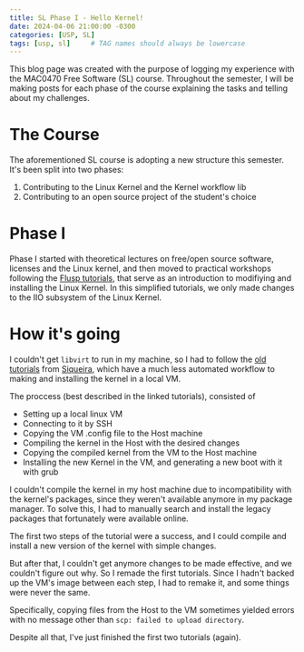 ```yaml
---
title: SL Phase I - Hello Kernel!
date: 2024-04-06 21:00:00 -0300
categories: [USP, SL]
tags: [usp, sl]     # TAG names should always be lowercase
---
```

This blog page was created with the purpose of logging my experience with the MAC0470 Free Software (SL) course.
Throughout the semester, I will be making posts for each phase of the course explaining the tasks and telling about my challenges. 

# The Course

The aforementioned SL course is adopting a new structure this semester. It's been split into two phases:
1. Contributing to the Linux Kernel and the Kernel workflow lib
2. Contributing to an open source project of the student's choice

# Phase I

Phase I started with theoretical lectures on free/open source software, licenses and the Linux kernel, and then moved to practical workshops following the [Flusp tutorials](https://flusp.ime.usp.br/kernel/), that serve as an introduction to modifiying and installing the Linux Kernel.
In this simplified tutorials, we only made changes to the IIO subsystem of the Linux Kernel.

# How it's going

I couldn't get `libvirt` to run in my machine, so I had to follow the [old tutorials](https://flusp.ime.usp.br/kernel/use-qemu-to-play-with-linux/) from [Siqueira](https://siqueira.tech/), which have a much less automated workflow to making and installing the kernel in a local VM. 

The proccess (best described in the linked tutorials), consisted of 
- Setting up a local linux VM
- Connecting to it by SSH
- Copying the VM .config file to the Host machine
- Compiling the kernel in the Host with the desired changes
- Copying the compiled kernel from the VM to the Host machine
- Installing the new Kernel in the VM, and generating a new boot with it with grub

I couldn't compile the kernel in my host machine due to incompatibility with the kernel's packages, since they weren't available anymore in my package manager. To solve this, I had to manually search and install the legacy packages that fortunately were available online. 

The first two steps of the tutorial were a success, and I could compile and install a new version of the kernel with simple changes. 

But after that, I couldn't get anymore changes to be made effective, and we couldn't figure out why. So I remade the first tutorials. Since I hadn't backed up the VM's image between each step, I had to remake it, and some things were never the same. 

Specifically, copying files from the Host to the VM sometimes yielded errors with no message other than `scp: failed to upload directory`.  

Despite all that, I've just finished the first two tutorials (again).
